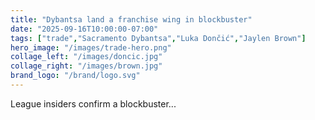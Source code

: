 ```yaml
---
title: "Dybantsa land a franchise wing in blockbuster"
date: "2025-09-16T10:00:00-07:00"
tags: ["trade","Sacramento Dybantsa","Luka Dončić","Jaylen Brown"]
hero_image: "/images/trade-hero.png"
collage_left: "/images/doncic.jpg"
collage_right: "/images/brown.jpg"
brand_logo: "/brand/logo.svg"
---
```

League insiders confirm a blockbuster...
